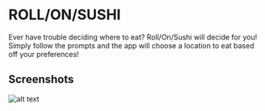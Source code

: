 # ROLL/ON/SUSHI

Ever have trouble deciding where to eat? Roll/On/Sushi will decide for you! Simply follow the prompts and the app will choose a location to eat based off your preferences!

## Screenshots

![alt text](https://github.com/Ha-So/roll_on_sushi/tree/master/images/rSushi.PNG)
